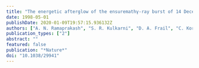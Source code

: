 ```yaml
---
title: "The energetic afterglow of the ensuremathγ-ray burst of 14 December 1997"
date: 1998-05-01
publishDate: 2020-01-09T19:57:15.936132Z
authors: ["A. N. Ramaprakash", "S. R. Kulkarni", "D. A. Frail", "C. Koresko", "M. Kuchner", "R. Goodrich", "G. Neugebauer", "T. Murphy", "S. Eikenberry", "J. S. Bloom", "S. G. Djorgovski", "E. Waxman", "F. Frontera", "M. Feroci", "L. Nicastro"]
publication_types: ["2"]
abstract: ""
featured: false
publication: "*Nature*"
doi: "10.1038/29941"
---
```


